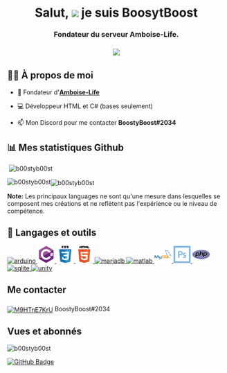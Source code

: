 <h1 align="center">Salut, <img src="https://raw.githubusercontent.com/MartinHeinz/MartinHeinz/master/wave.gif" width="30px"> je suis BoosytBoost</h1>
<h3 align="center">Fondateur du serveur Amboise-Life.</h3>
<h3 align="center"><img src="https://icon-library.com/images/france-icon/france-icon-15.jpg"/ width="45"></h3>

## 🙋‍♂️ À propos de moi

- 🚀 Fondateur d'**[Amboise-Life](https://amboise-life.fr)**

- 💻 Développeur HTML et C# (bases seulement)

- 📫 Mon Discord pour me contacter **BoostyBoost#2034**



## 📊 Mes statistiques Github

<p>&nbsp;<img align="center" src="https://github-readme-stats.vercel.app/api?username=b00styb00st&show_icons=true&theme=radical&locale=en" alt="b00styb00st" /></p>

<p><img align="left" src="https://github-readme-stats.vercel.app/api/top-langs?username=b00styb00st&show_icons=true&theme=radical&locale=en&layout=compact" alt="b00styb00st" /></p>

<p> </p>

<p><img align="center" src="https://github-readme-streak-stats.herokuapp.com/?user=b00styb00st&theme=radical" alt="b00styb00st" /></p>

<b>Note:</b> Les principaux languages ne sont qu'une mesure dans lesquelles se composent mes créations et ne reflètent pas l'expérience ou le niveau de compétence.

## 🚀 Langages et outils

<p align="left"> <a href="https://www.arduino.cc/" target="_blank" rel="noreferrer"> <img src="https://cdn.worldvectorlogo.com/logos/arduino-1.svg" alt="arduino" width="40" height="40"/> </a> <a href="https://www.w3schools.com/cs/" target="_blank" rel="noreferrer"> <img src="https://raw.githubusercontent.com/devicons/devicon/master/icons/csharp/csharp-original.svg" alt="csharp" width="40" height="40"/> </a> <a href="https://www.w3schools.com/css/" target="_blank" rel="noreferrer"> <img src="https://raw.githubusercontent.com/devicons/devicon/master/icons/css3/css3-original-wordmark.svg" alt="css3" width="40" height="40"/> </a> <a href="https://www.w3.org/html/" target="_blank" rel="noreferrer"> <img src="https://raw.githubusercontent.com/devicons/devicon/master/icons/html5/html5-original-wordmark.svg" alt="html5" width="40" height="40"/> </a> <a href="https://mariadb.org/" target="_blank" rel="noreferrer"> <img src="https://www.vectorlogo.zone/logos/mariadb/mariadb-icon.svg" alt="mariadb" width="40" height="40"/> </a> <a href="https://www.mathworks.com/" target="_blank" rel="noreferrer"> <img src="https://upload.wikimedia.org/wikipedia/commons/2/21/Matlab_Logo.png" alt="matlab" width="40" height="40"/> </a> <a href="https://www.mysql.com/" target="_blank" rel="noreferrer"> <img src="https://raw.githubusercontent.com/devicons/devicon/master/icons/mysql/mysql-original-wordmark.svg" alt="mysql" width="40" height="40"/> </a> <a href="https://www.photoshop.com/en" target="_blank" rel="noreferrer"> <img src="https://raw.githubusercontent.com/devicons/devicon/master/icons/photoshop/photoshop-line.svg" alt="photoshop" width="40" height="40"/> </a> <a href="https://www.php.net" target="_blank" rel="noreferrer"> <img src="https://raw.githubusercontent.com/devicons/devicon/master/icons/php/php-original.svg" alt="php" width="40" height="40"/> </a> <a href="https://www.sqlite.org/" target="_blank" rel="noreferrer"> <img src="https://www.vectorlogo.zone/logos/sqlite/sqlite-icon.svg" alt="sqlite" width="40" height="40"/> </a> <a href="https://unity.com/" target="_blank" rel="noreferrer"> <img src="https://www.vectorlogo.zone/logos/unity3d/unity3d-icon.svg" alt="unity" width="40" height="40"/> </a> </p>

## Me contacter

<h3></h3>

<p align="left">
<a href="https://discord.gg/M9HTnE7KrU" target="blank"><img align="center" src="https://raw.githubusercontent.com/rahuldkjain/github-profile-readme-generator/master/src/images/icons/Social/discord.svg" alt="M9HTnE7KrU" height="30" width="40" /></a> BoostyBoost#2034
</p>

## Vues et abonnés
<p align="left"> <img src="https://komarev.com/ghpvc/?username=b00styb00st&label=Profile%20views&color=0e75b6&style=flat" alt="b00styb00st" /> </p>
<a href="https://github.com/B00STYB00ST?tab=followers"><img src="https://img.shields.io/github/followers/B00STYB00ST?label=Followers&style=social" alt="GitHub Badge"></a>

